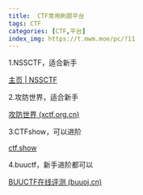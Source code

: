 ```yaml
---
title:  CTF常用刷题平台
tags: CTF
categories: [CTF,平台]
index_img: https://t.mwm.moe/pc/?11
---
```


1.NSSCTF，适合新手

[主页 | NSSCTF](https://www.nssctf.cn/index)

2.攻防世界，适合新手

[攻防世界 (xctf.org.cn)](https://adworld.xctf.org.cn/home/index)

3.CTFshow，可以进阶

[ctf.show](https://ctf.show/)

4.buuctf，新手进阶都可以

[BUUCTF在线评测 (buuoj.cn)](https://buuoj.cn/)